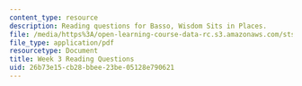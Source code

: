 ```yaml
---
content_type: resource
description: Reading questions for Basso, Wisdom Sits in Places.
file: /media/https%3A/open-learning-course-data-rc.s3.amazonaws.com/sts-036-technology-and-nature-in-american-history-spring-2008/26b73e15cb28bbee23be05128e790621_quest3.pdf
file_type: application/pdf
resourcetype: Document
title: Week 3 Reading Questions
uid: 26b73e15-cb28-bbee-23be-05128e790621
---
```

